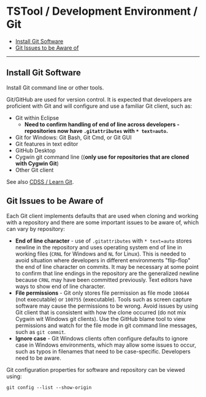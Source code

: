 # TSTool / Development Environment / Git #

* [Install Git Software](#install-git-software)
* [Git Issues to be Aware of](#git-issues-to-be-aware-of)

---------------

## Install Git Software ##

Install Git command line or other tools.

Git/GitHub are used for version control.
It is expected that developers are proficient with Git and will configure and use a familiar Git client, such as:

* Git within Eclipse
	+ **Need to confirm handling of end of line across developers - repositories now have `.gitattributes` with `* text=auto`.**
* Git for Windows:  Git Bash, Git Cmd, or Git GUI
* Git features in text editor
* GitHub Desktop
* Cygwin git command line ((**only use for repositories that are cloned with Cygwin Git**)
* Other Git client

See also [CDSS / Learn Git](http://learn.openwaterfoundation.org/cdss-learn-git/03-lesson-install/overview/).

## Git Issues to be Aware of ##

Each Git client implements defaults that are used when cloning and working with a repository and there are some important
issues to be aware of, which can vary by repository:

* **End of line character** - use of `.gitattributes` with `* text=auto` stores newline in the repository and uses operating system
end of line in working files (`CRNL` for Windows and `NL` for Linux).
This is needed to avoid situation where developers in different environments "flip-flop" the end of line character on commits.
It may be necessary at some point to confirm that line endings in the repository are the generalized newline because `CRNL`
may have been committed previously.  Text editors have ways to show end of line character.
* **File permissions** - Git only stores file permission as file mode `100644` (not executable) or `100755` (executable).
Tools such as screen capture software may cause the permissions to be wrong.
Avoid issues by using Git client that is consistent with how the clone occurred (do not mix Cygwin wit Windows git clients).
Use the GitHub blame tool to view permissions and watch for the file mode in git command line messages, such as `git commit`.
* **Ignore case** - Git Windows clients often configure defaults to ignore case in Windows environments,
which may allow some issues to occur, such as typos in filenames that need to be case-specific.
Developers need to be aware.

Git configuration properties for software and repository can be viewed using:

```
git config --list --show-origin
```
